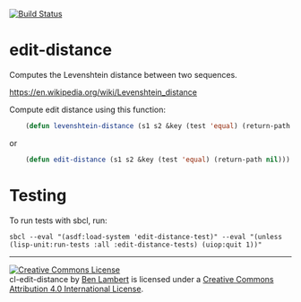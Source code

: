 [![Build Status](https://travis-ci.org/belambert/cl-edit-distance.svg?branch=master)](https://travis-ci.org/belambert/cl-edit-distance)

edit-distance
=================

Computes the Levenshtein distance between two sequences.

https://en.wikipedia.org/wiki/Levenshtein_distance

Compute edit distance using this function:
```lisp
    (defun levenshtein-distance (s1 s2 &key (test 'equal) (return-path nil)))
```

or

```lisp
    (defun edit-distance (s1 s2 &key (test 'equal) (return-path nil)))
```

Testing
=======
To run tests with sbcl, run:

    sbcl --eval "(asdf:load-system 'edit-distance-test)" --eval "(unless (lisp-unit:run-tests :all :edit-distance-tests) (uiop:quit 1))"

---
<a rel="license" href="http://creativecommons.org/licenses/by/4.0/"><img alt="Creative Commons License" style="border-width:0" src="https://i.creativecommons.org/l/by/4.0/88x31.png" /></a><br /><span xmlns:dct="http://purl.org/dc/terms/" href="http://purl.org/dc/dcmitype/Text" property="dct:title" rel="dct:type">cl-edit-distance</span> by <a xmlns:cc="http://creativecommons.org/ns#" href="https://github.com/belambert/cl-edit-distance" property="cc:attributionName" rel="cc:attributionURL">Ben Lambert</a> is licensed under a <a rel="license" href="http://creativecommons.org/licenses/by/4.0/">Creative Commons Attribution 4.0 International License</a>.
